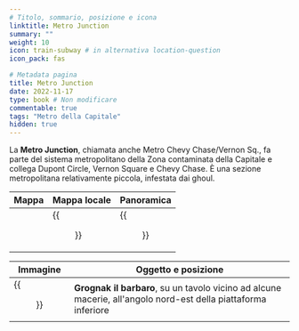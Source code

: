 ```yaml
---
# Titolo, sommario, posizione e icona
linktitle: Metro Junction
summary: ""
weight: 10
icon: train-subway # in alternativa location-question
icon_pack: fas

# Metadata pagina
title: Metro Junction
date: 2022-11-17
type: book # Non modificare
commentable: true
tags: "Metro della Capitale"
hidden: true
---
```


<div class="fo3">


La **Metro Junction**, chiamata anche Metro Chevy Chase/Vernon Sq., fa parte del sistema metropolitano della Zona contaminata della Capitale e collega Dupont Circle, Vernon Square e Chevy Chase. È una sezione metropolitana relativamente piccola, infestata dai ghoul.

| Mappa | Mappa locale | Panoramica |
| ----- | ------------ | ---------- |
|   | {{<figure src="fo3/Metro_Junction_loc.webp">}}  |  {{<figure src="fo3/Metro_Junction.webp">}} |

| Immagine | Oggetto e posizione |
| -------- | ------------------- |
| {{<figure src="fo3/Grognak_the_Barbarian_Metro_Junction.webp">}}  | **Grognak il barbaro**, su un tavolo vicino ad alcune macerie, all'angolo nord-est della piattaforma inferiore  |

</div>
